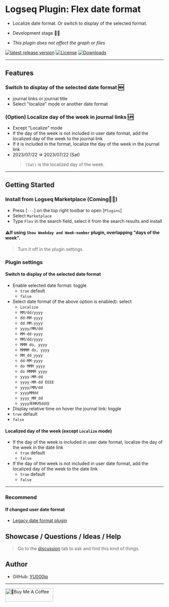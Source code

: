 # Logseq Plugin: Flex date format

- Localize date format. Or switch to display of the selected format.

- Development stage 👷🚧

- *This plugin does not affect the graph or files*

[![latest release version](https://img.shields.io/github/v/release/YU000jp/logseq-plugin-flex-date-format)](https://github.com/YU000jp/logseq-plugin-flex-date-format/releases)
[![License](https://img.shields.io/github/license/YU000jp/logseq-plugin-flex-date-format?color=blue)](https://github.com/YU000jp/logseq-plugin-flex-date-format/LICENSE)
[![Downloads](https://img.shields.io/github/downloads/YU000jp/logseq-plugin-flex-date-format/total.svg)](https://github.com/YU000jp/logseq-plugin-flex-date-format/releases)
<!-- Published 2023 -->

---

## Features

### Switch to display of the selected date format 🆕

- journal links or journal title
- Select "localize" mode or another date format

### (Option) Localize day of the week in journal links 🆙

- Except "Localize" mode
- If the day of the week is not included in user date format, add the localized day of the week to the journal link
- If it is included in the format, localize the day of the week in the journal link
- 2023/07/22 => 2023/07/22 (Sat)
  > `(Sat)` is the localized day of the week.

---

## Getting Started

### Install from Logseq Marketplace (Coming👷🚧)

- Press [`---`] on the top right toolbar to open [`Plugins`]
- Select `Marketplace`
- Type `Flex` in the search field, select it from the search results and install

#### ⚠️If using `Show Weekday and Week-number` plugin, overlapping "days of the week".

  > Turn it off in the plugin settings.

### Plugin settings

#### Switch to display of the selected date format

- Enable selected date format: toggle
  - `true` default
  - `false`
- Select date format  (if the above option is enabled): select
  - `Localize`
  - `MM/dd/yyyy`
  - `dd-MM-yyyy`
  - `dd.MM.yyyy`
  - `yyyy/MM/dd`
  - `MM-dd-yyyy`
  - `MM/dd/yyyy`
  - `MMM do, yyyy`
  - `MMMM do, yyyy`
  - `MM_dd_yyyy`
  - `dd-MM-yyyy`
  - `do MMM yyyy`
  - `do MMMM yyyy`
  - `yyyy-MM-dd`
  - `yyyy-MM-dd EEEE`
  - `yyyy/MM/dd`
  - `yyyyMMdd`
  - `yyyy_MM_dd`
  - `yyyy年MM月dd日`
-  Display relative time on hover the journal link: toggle
  - `true` default
  - `false`

#### Localized day of the week (except `Localize` mode)

- If the day of the week is included in user date format, localize the day of the week in the date link
  - `true` default
  - `false`
- If the day of the week is not included in user date format, add the localized day of the week to the date link
  - `true` default
  - `false`

---

### Recommend

#### If changed user date format

- [Legacy date format plugin](https://github.com/YU000jp/logseq-plugin-legacy-date-format)

## Showcase / Questions / Ideas / Help

> Go to the [discussion](https://github.com/YU000jp/logseq-plugin-flex-date-format/discussions) tab to ask and find this kind of things.

## Author

- GitHub: [YU000jp](https://github.com/YU000jp)

---

<a href="https://www.buymeacoffee.com/yu000japan" target="_blank"><img src="https://cdn.buymeacoffee.com/buttons/v2/default-violet.png" alt="🍌Buy Me A Coffee" style="height: 42px;width: 152px" ></a>
